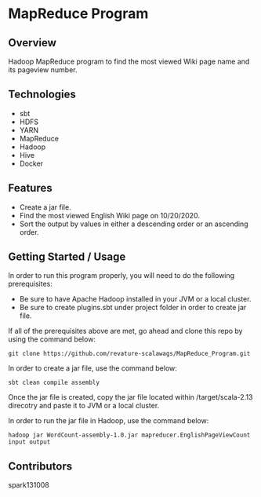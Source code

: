 # MapReduce Program

## Overview
Hadoop MapReduce program to find the most viewed Wiki page name and its pageview number.

## Technologies
- sbt
- HDFS
- YARN
- MapReduce
- Hadoop
- Hive
- Docker

## Features
- Create a jar file.
- Find the most viewed English Wiki page on 10/20/2020.
- Sort the output by values in either a descending order or an ascending order.

## Getting Started / Usage
In order to run this program properly, you will need to do the following prerequisites: <br/>
- Be sure to have Apache Hadoop installed in your JVM or a local cluster.
- Be sure to create plugins.sbt under project folder in order to create jar file.<br/>

If all of the prerequisites above are met, go ahead and clone this repo by using the command below:
```
git clone https://github.com/revature-scalawags/MapReduce_Program.git
```
In order to create  a jar file, use the command below:
```
sbt clean compile assembly
```
Once the jar file is created, copy the jar file located within /target/scala-2.13 direcotry and paste it to JVM or a local cluster.<br/>

In order to run the jar file in Hadoop, use the command below:
```
hadoop jar WordCount-assembly-1.0.jar mapreducer.EnglishPageViewCount input output
```


## Contributors
spark131008